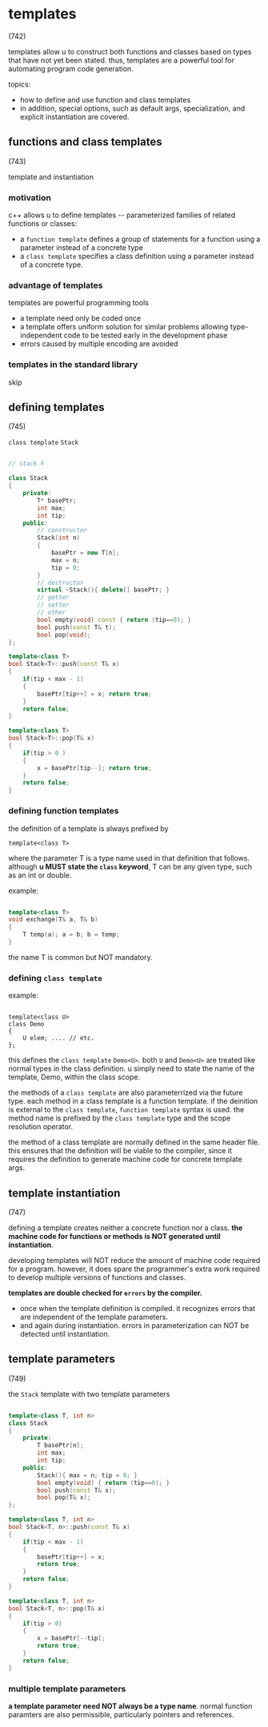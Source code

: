 # templates

(742)

templates allow u to construct both functions and classes based on types that have not yet been stated. thus, templates are a powerful tool for automating program code generation.

topics:

- how to define and use function and class templates
- in addition, special options, such as default args, specialization, and explicit instantiation are covered.

## functions and class templates

(743)

template and instantiation

### motivation

c++ allows u to define templates -- parameterized families of related functions or classes:

- a `function template` defines a group of statements for a function using a parameter instead of a concrete type
- a ``class template`` specifies a class definition using a parameter instead of a concrete type.

### advantage of templates

templates are powerful programming tools

- a template need only be coded once
- a template offers uniform solution for similar problems allowing type-independent code to be tested early in the development phase
- errors caused by multiple encoding are avoided
  
### templates in the standard library

skip

## defining templates

(745)

`class template` `Stack`

```c++

// stack.h

class Stack
{
    private:
        T* basePtr;
        int max;
        int tip;
    public:
        // constructor
        Stack(int n)
        {
            basePtr = new T[n];
            max = n;
            tip = 0;
        }
        // destructor
        virtual ~Stack(){ delete[] basePtr; }
        // getter
        // setter
        // other
        bool empty(void) const { return (tip==0); }
        bool push(const T& t);
        bool pop(void);
};

template<class T>
bool Stack<T>::push(const T& x)
{
    if(tip < max - 1)
    {
        basePtr[tip++] = x; return true;
    }
    return false;
}

template<class T>
bool Stack<T>::pop(T& x)
{
    if(tip > 0 )
    {
        x = basePtr[tip--]; return true;
    }
    return false;
}

```

### defining function templates

the definition of a template is always prefixed by

`template<class T>`

where the parameter T is a type name used in that definition that follows. although **u MUST state the `class` keyword**, T can be any given type, such as an int or double.

example:

```c++

template<class T>
void exchange(T& a, T& b)
{
    T temp(a); a = b; b = temp;
}

```

the name T is common but NOT mandatory.

### defining `class template`

example:

```c+

template<class U>
class Demo
{
    U elem; .... // etc.
};

```

this defines the `class template` `Demo<U>`. both `U` and `Demo<U>` are treated like normal types in the class definition. u simply need to state the name of the template, Demo, within the class scope.

the methods of a `class template` are also parameterrized via the future type. each method in a class template is a function template. if the deinition is external to the `class template`, `function template` syntax is used. the method name is prefixed by the `class template` type and the scope resolution operator.

the method of a class template are normally defined in the same header file. this ensures that the definition will be viable to the compiler, since it requires the definition to generate machine code for concrete template args.

## template instantiation

(747)

defining a template creates neither a concrete function nor a class. **the machine code for functions or methods is NOT generated until instantiation**.

developing templates will NOT reduce the amount of machine code required for a program. however, it does spare the programmer's extra work required to develop multiple versions of functions and classes.

**templates are double checked for `errors` by the compiler.**

- once when the template definition is compiled. it recognizes errors that are independent of the template parameters.
- and again during instantiation. errors in parameterization can NOT be detected until instantiation.

## template parameters

(749)

the `Stack` template with two template parameters

```c++

template<class T, int n>
class Stack
{
    private:
        T basePtr[n];
        int max;
        int tip;
    public:
        Stack(){ max = n; tip = 0; }
        bool empty(void) { return (tip==0); }
        bool push(const T& x);
        bool pop(T& x);
};

template<class T, int n>
bool Stack<T, n>::push(const T& x)
{
    if(tip < max - 1)
    {
        basePtr[tip++] = x;
        return true;
    }
    return false;
}

template<class T, int n>
bool Stack<T, n>::pop(T& x)
{
    if(tip > 0)
    {
        x = basePtr[--tip];
        return true;
    }
    return false;
}

```

### multiple template parameters

**a template parameter need NOT always be a type name**. normal function paramters are also permissible, particularly pointers and references.
